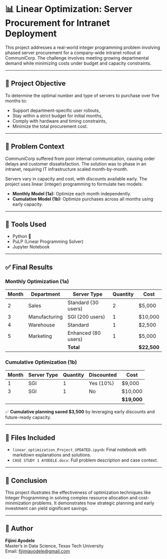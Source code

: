 
# 📊 Linear Optimization: Server Procurement for Intranet Deployment

This project addresses a real-world integer programming problem involving phased server procurement for a company-wide intranet rollout at CommuniCorp. The challenge involves meeting growing departmental demand while minimizing costs under budget and capacity constraints.

---

## 🚀 Project Objective

To determine the optimal number and type of servers to purchase over five months to:

- Support department-specific user rollouts,
- Stay within a strict budget for initial months,
- Comply with hardware and timing constraints,
- Minimize the total procurement cost.

---

## 🧠 Problem Context

CommuniCorp suffered from poor internal communication, causing order delays and customer dissatisfaction. The solution was to phase in an intranet, requiring IT infrastructure scaled month-by-month.

Servers vary in capacity and cost, with discounts available early. The project uses linear (integer) programming to formulate two models:

- **Monthly Model (1a):** Optimize each month independently.
- **Cumulative Model (1b):** Optimize purchases across all months using early capacity.

---

## 🧮 Tools Used

- Python 🐍
- PuLP (Linear Programming Solver)
- Jupyter Notebook

---

## ✅ Final Results

### Monthly Optimization (1a)

| Month | Department     | Server Type         | Quantity | Cost     |
|-------|----------------|---------------------|----------|----------|
| 2     | Sales          | Standard (30 users) | 2        | $5,000   |
| 3     | Manufacturing  | SGI (200 users)     | 1        | $10,000  |
| 4     | Warehouse      | Standard            | 1        | $2,500   |
| 5     | Marketing      | Enhanced (80 users) | 1        | $5,000   |
|       |                | **Total**           |          | **$22,500** |

### Cumulative Optimization (1b)

| Month | Server Type     | Quantity | Discounted | Cost     |
|-------|------------------|----------|------------|----------|
| 1     | SGI              | 1        | Yes (10%)  | $9,000   |
| 3     | SGI              | 1        | No         | $10,000  |
|       |                  |          |            | **$19,000** |

✅ **Cumulative planning saved $3,500** by leveraging early discounts and future-ready capacity.

---

## 📎 Files Included

- `linear_optimization_Project_UPDATED.ipynb`: Final notebook with markdown explanations and solutions.
- `CASE STUDY 1 AYODELE.docx`: Full problem description and case context.

---

## 📌 Conclusion

This project illustrates the effectiveness of optimization techniques like Integer Programming in solving complex resource allocation and cost-minimization problems. It demonstrates how strategic planning and early investment can yield significant savings.

---

## 👤 Author

**Fijimi Ayodele**  
Master’s in Data Science, Texas Tech University  
Email: fijimiayodele@gmail.com
